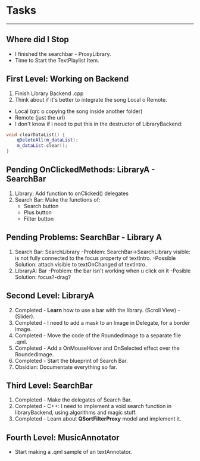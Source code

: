 # Tasks
---
## Where did I Stop
- I finished the searchbar - ProxyLibrary.
- Time to Start the TextPlaylist Item.

## First Level: Working on Backend 
1. Finish Library Backend .cpp
2. Think about if it's better to integrate the song Local o Remote.
- Local (qrc o copying the song inside another folder)
- Remote (just the url)
- I don't know if i need to put this in the destructor of LibraryBackend:
```C++
void clearDataList() {
    qDeleteAll(m_dataList);
    m_dataList.clear();
}
```

## Pending OnClickedMethods: LibraryA - SearchBar
1. Library: Add function to onClicked() delegates
2. Search Bar: Make the functions of:
    - Search button
    - Plus button
    - Filter button

## Pending Problems: SearchBar - Library A
1. Search Bar: SearchLibrary
    -Problem: SearchBar->SearchLibrary visible: is not fully connected to the focus property of textIntro.
    -Possible Solution: attach visible to textOnChanged of textIntro.
2. LibraryA: Bar
    -Problem: the bar isn't working when u click on it
    -Posible Solution: focus?-drag?
## Second Level: LibraryA
2. Completed - **Learn** how to use a bar with the library. (Scroll View) - (Slider). 
3. Completed - I need to add a mask to an Image in Delegate, for a border image.
4. Completed - Move the code of the RoundedImage to a separate file .qml.
5. Completed - Add a OnMouseHover and OnSelected effect over the RoundedImage.
6. Completed - Start the blueprint of Search Bar.
7. Obsidian: Documentate everything so far.

## Third Level: SearchBar 
1. Completed - Make the delegates of Search Bar.
2. Completed - C++: I need to implement a void search function in libraryBackend, using algorithms and magic stuff.
3. Completed - Learn about **QSortFilterProxy** model and implement it.

## Fourth Level: MusicAnnotator
- Start making a .qml sample of an textAnnotator.
